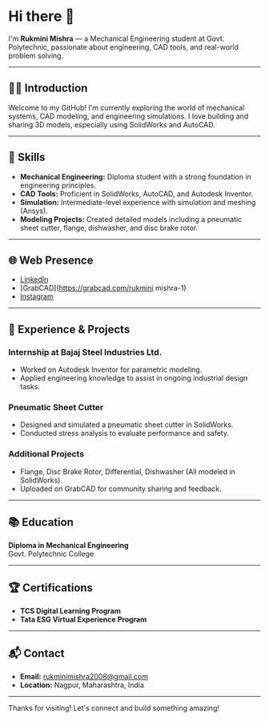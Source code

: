 # Hi there 👋  
I'm **Rukmini Mishra** — a Mechanical Engineering student at Govt. Polytechnic, passionate about engineering, CAD tools, and real-world problem solving.

---

## 👩‍💻 Introduction  
Welcome to my GitHub! I'm currently exploring the world of mechanical systems, CAD modeling, and engineering simulations. I love building and sharing 3D models, especially using SolidWorks and AutoCAD.

---

## 🔧 Skills  
- **Mechanical Engineering:** Diploma student with a strong foundation in engineering principles.  
- **CAD Tools:** Proficient in SolidWorks, AutoCAD, and Autodesk Inventor.  
- **Simulation:** Intermediate-level experience with simulation and meshing (Ansys).  
- **Modeling Projects:** Created detailed models including a pneumatic sheet cutter, flange, dishwasher, and disc brake rotor.

---

## 🌐 Web Presence  
- [LinkedIn](https://www.linkedin.com/in/rukmini2008)  
- [GrabCAD](https://grabcad.com/rukmini mishra-1)  
- [Instagram](https://instagram.com/rukminimishra90)

---

## 🚀 Experience & Projects  
### Internship at Bajaj Steel Industries Ltd.  
- Worked on Autodesk Inventor for parametric modeling.  
- Applied engineering knowledge to assist in ongoing industrial design tasks.

### Pneumatic Sheet Cutter  
- Designed and simulated a pneumatic sheet cutter in SolidWorks.  
- Conducted stress analysis to evaluate performance and safety.  

### Additional Projects  
- Flange, Disc Brake Rotor, Differential, Dishwasher (All modeled in SolidWorks).  
- Uploaded on GrabCAD for community sharing and feedback.

---

## 📚 Education  
**Diploma in Mechanical Engineering**  
Govt. Polytechnic College

---

## 🏆 Certifications  
- **TCS Digital Learning Program**  
- **Tata ESG Virtual Experience Program**  

---

## 📬 Contact  
- **Email:** rukminimishra2008@gmail.com  
- **Location:** Nagpur, Maharashtra, India  

---

Thanks for visiting! Let's connect and build something amazing!
